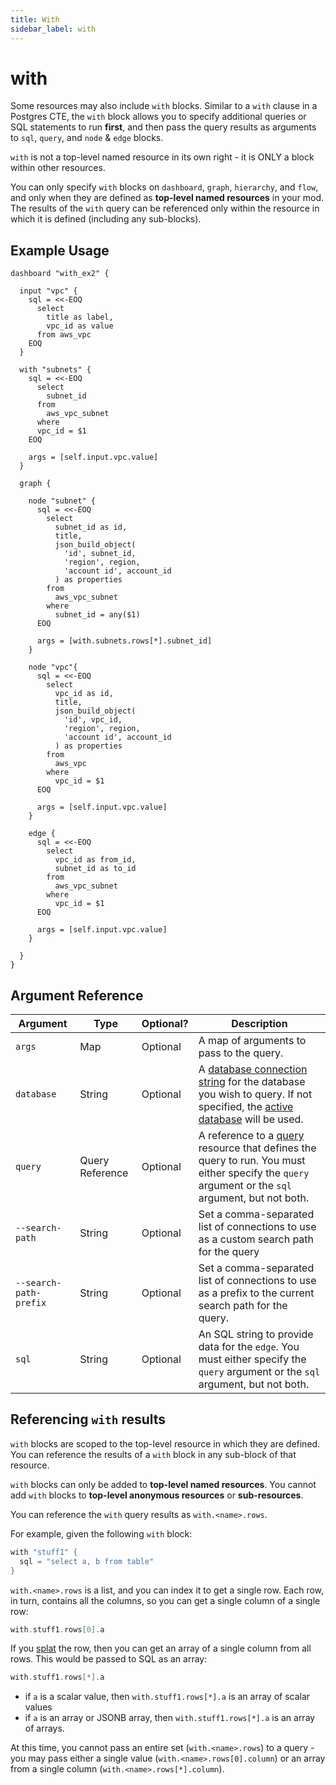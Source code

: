 ```yaml
---
title: With
sidebar_label: with
---
```


# with

Some resources may also include `with` blocks. Similar to a `with` clause in a Postgres CTE, the `with` block allows you to specify additional queries or SQL statements to run **first**, and then pass the query results as arguments to `sql`, `query`, and `node` & `edge` blocks.

`with` is not a top-level named resource in its own right - it is ONLY a block within other resources.

You can only specify `with` blocks on `dashboard`, `graph`, `hierarchy`, and `flow`, and only when they are defined as **top-level named resources** in your mod. The results of the `with` query can be referenced only within the resource in which it is defined (including any sub-blocks).

## Example Usage
```hcl
dashboard "with_ex2" {

  input "vpc" {
    sql = <<-EOQ
      select 
        title as label,
        vpc_id as value
      from aws_vpc
    EOQ
  }

  with "subnets" {
    sql = <<-EOQ
      select
        subnet_id
      from
        aws_vpc_subnet
      where
      vpc_id = $1
    EOQ

    args = [self.input.vpc.value]          
  }

  graph {

    node "subnet" {
      sql = <<-EOQ
        select
          subnet_id as id,
          title,
          json_build_object(
            'id', subnet_id,
            'region', region,
            'account id', account_id
          ) as properties
        from
          aws_vpc_subnet
        where
          subnet_id = any($1)
      EOQ

      args = [with.subnets.rows[*].subnet_id]
    }
        
    node "vpc"{
      sql = <<-EOQ
        select
          vpc_id as id,
          title,
          json_build_object(
            'id', vpc_id,
            'region', region,
            'account id', account_id
          ) as properties
        from
          aws_vpc
        where
          vpc_id = $1
      EOQ

      args = [self.input.vpc.value]
    }

    edge {
      sql = <<-EOQ
        select
          vpc_id as from_id,
          subnet_id as to_id
        from
          aws_vpc_subnet
        where
          vpc_id = $1
      EOQ

      args = [self.input.vpc.value]
    }

  }
}
```

## Argument Reference
| Argument | Type | Optional? | Description
|-|-|-|-
| `args` | Map | Optional| A map of arguments to pass to the query. 
| `database` | String |  Optional| A [database connection string](/docs/powerpipe-hcl/query#connection-strings) for the database you wish to query.  If not specified, the [active database](/docs/run#selecting-a-database ) will be used.
| `query` | Query Reference | Optional | A reference to a [query](/docs/powerpipe-hcl/query) resource that defines the query to run.  You must either specify the `query` argument or the `sql` argument, but not both.
| `--search-path` | String |  Optional| Set a comma-separated list of connections to use as a custom search path for the query
| `--search-path-prefix` | String |  Optional| Set a comma-separated list of connections to use as a prefix to the current search path for the query.
| `sql` |  String	| Optional |  An SQL string to provide data for the `edge`.  You must either specify the `query` argument or the `sql` argument, but not both.



## Referencing `with` results
`with` blocks are scoped to the top-level resource in which they are defined.  You can reference the results of a `with` block in any sub-block of that resource. 

`with` blocks can only be added to **top-level named resources**.  You cannot add `with` blocks to **top-level anonymous resources** or **sub-resources**.  

You can reference the `with` query results as `with.<name>.rows`. 

For example, given the following `with` block:
```h
with "stuff1" {
  sql = "select a, b from table"
}
```

`with.<name>.rows` is a list, and you can index it to get a single row. Each row, in turn, contains all the columns, so you can get a single column of a single row:
```h
with.stuff1.rows[0].a
```

If you [splat](https://developer.hashicorp.com/terraform/language/expressions/splat) the row, then you can get an array of a single column from all rows.  This would be passed to SQL as an array:
```h
with.stuff1.rows[*].a
```
- if `a` is a scalar value, then `with.stuff1.rows[*].a` is an array of scalar values
- if `a` is an array or JSONB array, then `with.stuff1.rows[*].a` is an array of arrays.  

At this time, you cannot pass an entire set (`with.<name>.rows`) to a query - you may pass either a single value (`with.<name>.rows[0].column`) or an array from a single column (`with.<name>.rows[*].column`).
<!--
  - You can subsequently flatten it with the HCL `flatten` function if desired: `flatten(with.stuff1.rows[*].a)`
  - duplicates values are not automatically removed from the array, but you can remove them with the HCL `distinct` function if desired:: `distinct(flatten(with.stuff1.rows[*].a))`
-->
